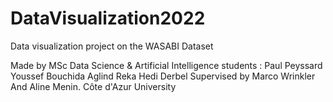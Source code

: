 ﻿# DataVisualization2022

﻿Data visualization project on the WASABI Dataset

﻿Made by MSc Data Science & Artificial Intelligence students :
  ﻿Paul Peyssard
  ﻿Youssef Bouchida
  ﻿Aglind Reka
  ﻿Hedi Derbel
﻿Supervised by Marco Wrinkler And Aline Menin.
﻿Côte d'Azur University
